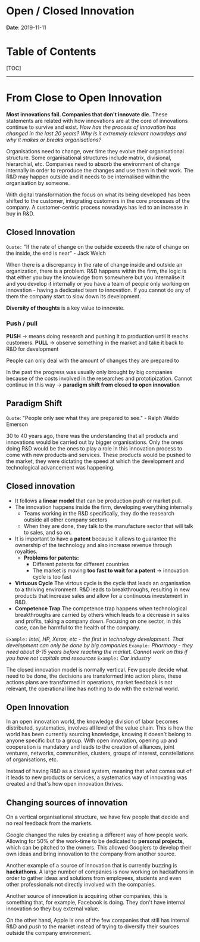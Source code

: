 # Open / Closed Innovation

**Date**: 2019-11-11

# Table of Contents

[TOC]

-----

# From Close to Open Innovation

**Most innovations fail. Companies that don't innovate die.** These statements are related with how innovations are at the core of innovations continue to survive and exist. *How has the process of innovation has changed in the last 20 years? Why is it extremely relevant nowadays and why it makes or breaks organisations?* 

Organisations need to change, over time they evolve their organisational structure. Some organisational structures include matrix, divisional, hierarchial, etc. Companies need to absorb the environment of change internally in order to reproduce the changes and use them in their work. The R&D may happen outside and it needs to be internalised within the organisation by someone.

With digital transformation the focus on what its being developed has been shifted to the customer, integrating customers in the core processes of the company. A customer-centric process nowadays has led to an increase in buy in R&D.

## Closed Innovation

`Quote:` "If the rate of change on the outside exceeds the rate of change on the inside, the end is near" - Jack Welch

When there is a discrepancy in the rate of change inside and outside an organization, there is a problem. R&D happens within the firm, the logic is that either you buy the knowledge from somewhere but you internalise it and you develop it internally or you have a team of people only working on innovation - having a dedicated team to innovation. If you cannot do any of them the company start to slow down its development.

**Diversity of thoughts** is a key value to innovate.

### Push / pull

**PUSH** → means doing research and pushing it to production until it reachs customers.
**PULL** → observe something in the market and take it back to R&D for development

People can only deal with the amount of changes they are prepared to

In the past the progress was usually only brought by big companies because of the costs involved in the researches and prototipization.
Cannot continue in this way → **paradigm shift from closed to open innovation**

## Paradigm Shift

`Quote`: "People only see what they are prepared to see." - Ralph Waldo Emerson

30 to 40 years ago, there was the understanding that all products and innovations would be carried out by bigger organisations. Only the ones doing R&D would be the ones to play a role in this innovation process to come with new products and services. These products would be pushed to the market, they were dictating the speed at which the development and technological advancement was happening.

## Closed innovation

- It follows a **linear model** that can be production push or market pull.
- The innovation happens inside the firm, developing everything internally
  - Teams working in the R&D specifically, they do the reasearch outside all other company sectors
  - When they are done, they talk to the manufacture sector that will talk to sales, and so on.
- It is important to have a **patent** because it allows to guarantee the ownership of the technology and also increase revenue through royalties.
    - **Problems for patents:**
      - Different patents for different countries
      - The market is moving **too fast to wait for a patent** → innovation cycle is too fast
- **Virtuous Cycle** The virtous cycle is the cycle that leads an organisation to a thriving environment. R&D leads to breakthroughs, resulting in new products that increase sales and allow for a continuous investement in R&D.
- **Competence Trap** The competence trap happens when technological breakthroughs are carried by others which leads to a decrease in sales and profits, taking a company down. Focusing on one sector, in this case, can be harmful to the health of the company.

`Example:` _Intel, HP, Xerox, etc - the first in technology development. That development can only be done by big companies_
`Example:` _Pharmacy - they need about 8-15 years before reaching the market. Cannot work on this if you have not capitals and resources_
`Example:` _Car industry_

The closed innovation model is normally vertical. Few people decide what need to be done, the decisions are transformed into action plans, these actions plans are transformed in operations, market feedback is not relevant, the operational line has nothing to do with the external world.

## Open Innovation

In an open innovation world, the knowledge division of labor becomes distributed, systematics, involves all level of the value chain. This is how the world has been currently sourcing knowledge, knowing it doesn't belong to anyone specific but to a group. With open innovation, opening up and cooperation is mandatory and leads to the creation of alliances, joint ventures, networks, communities, clusters, groups of interest, constellations of organisations, etc.

Instead of having R&D as a closed system, meaning that what comes out of it leads to new products or services, a systematics way of innovating was created and that's how open innovation thrives.

## Changing sources of innovation
On a vertical organisational structure, we have few people that decide and no real feedback from the markets.

Google changed the rules by creating a different way of how people work. Allowing for 50% of the work-time to be dedicated to **personal projects**, which can be pitched to the owners. This allowed Googlers to develop their own ideas and bring innovation to the company from another source.

Another example of a source of innovation that is currently buzzing is **hackathons**. A large number of companies is now working on hackathons in order to gather ideas and solutions from employees, students and even other professionals not directly involved with the companies.

Another source of innovation is acquiring other companies, this is something that, for example, Facebook is doing. They don't have internal innovation so they buy external value.

On the other hand, Apple is one of the few companies that still has internal R&D and _push_ to the market instead of trying to diversify their sources outside the company environment.